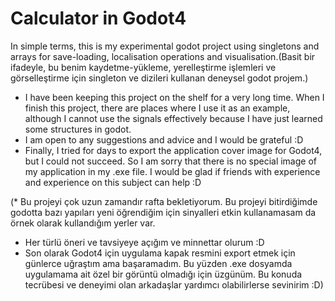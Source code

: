 # Calculator in Godot4
 In simple terms, this is my experimental godot project using singletons and arrays for save-loading, localisation operations and visualisation.(Basit bir ifadeyle, bu benim kaydetme-yükleme, yerelleştirme işlemleri ve görselleştirme için singleton ve dizileri kullanan deneysel godot projem.)
 
* I have been keeping this project on the shelf for a very long time. When I finish this project, there are places where I use it as an example, although I cannot use the signals effectively because I have just learned some structures in godot. 
* I am open to any suggestions and advice and I would be grateful :D
* Finally, I tried for days to export the application cover image for Godot4, but I could not succeed. So I am sorry that there is no special image of my application in my .exe file. I would be glad if friends with experience and experience on this subject can help :D

(* Bu projeyi çok uzun zamandır rafta bekletiyorum. Bu projeyi bitirdiğimde godotta bazı yapıları yeni öğrendiğim için sinyalleri etkin kullanamasam da örnek olarak kullandığım yerler var. 
* Her türlü öneri ve tavsiyeye açığım ve minnettar olurum :D
* Son olarak Godot4 için uygulama kapak resmini export etmek için günlerce uğraştım ama başaramadım. Bu yüzden .exe dosyamda uygulamama ait özel bir görüntü olmadığı için üzgünüm. Bu konuda tecrübesi ve deneyimi olan arkadaşlar yardımcı olabilirlerse sevinirim :D)

